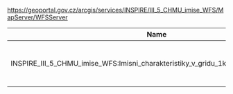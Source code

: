 https://geoportal.gov.cz/arcgis/services/INSPIRE/III_5_CHMU_imise_WFS/MapServer/WFSServer

|Name|Title|Abstract|
|--|--|--|
|INSPIRE_III_5_CHMU_imise_WFS:Imisni_charakteristiky_v_gridu_1km_x_1km_za_rok_2019|Imisni_charakteristiky_v_gridu_1km_x_1km_za_rok_2019|Imisní charakteristiky v gridu 1km x 1km za rok 2019|
